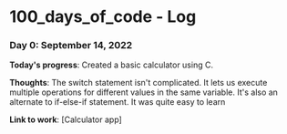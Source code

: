 # 100_days_of_code - Log

### Day 0: September 14, 2022

**Today's progress**: Created a basic calculator using C. 

**Thoughts**: The switch statement isn't complicated. It lets us execute multiple operations for different values in the same variable. It's also an alternate to if-else-if statement. It was quite easy to learn

**Link to work**: [Calculator app]
